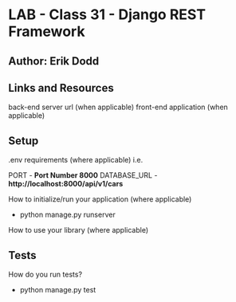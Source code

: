 # LAB - Class 31 - Django REST Framework
## Author: Erik Dodd

## Links and Resources
back-end server url (when applicable)
front-end application (when applicable)

## Setup
.env requirements (where applicable)
i.e.

PORT - **Port Number 8000**
DATABASE_URL - **http://localhost:8000/api/v1/cars**

How to initialize/run your application (where applicable)
- python manage.py runserver  


How to use your library (where applicable)

## Tests

How do you run tests?
- python manage.py test